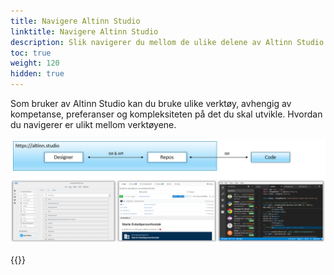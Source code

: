 ```yaml
---
title: Navigere Altinn Studio
linktitle: Navigere Altinn Studio
description: Slik navigerer du mellom de ulike delene av Altinn Studio.
toc: true
weight: 120
hidden: true
---
```


Som bruker av Altinn Studio kan du bruke ulike verktøy, avhengig av kompetanse, preferanser og kompleksiteten på det du skal utvikle.
Hvordan du navigerer er ulikt mellom verktøyene.

![Altinn Studio verktøy](3-tools.png "De tre verktøyene i Altinn Studio: Designer, Repos og Code.")

{{<children />}}
